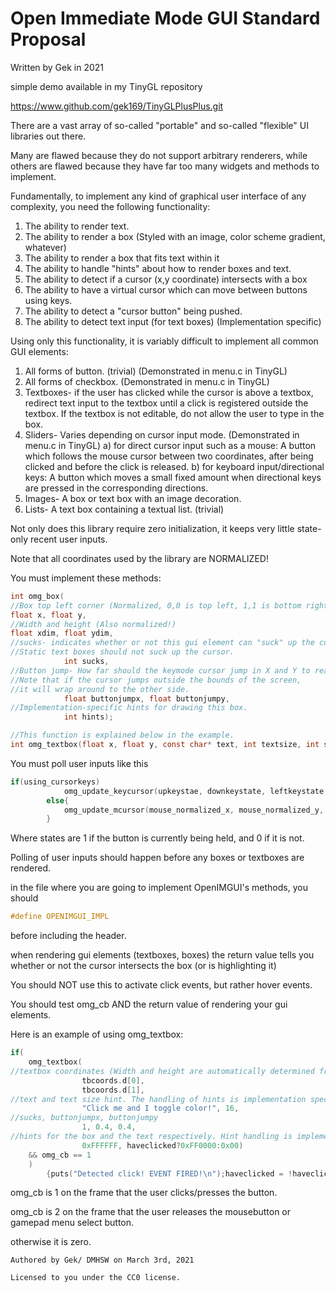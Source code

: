# Open Immediate Mode GUI Standard Proposal

Written by Gek in 2021

simple demo available in my TinyGL repository

https://www.github.com/gek169/TinyGLPlusPlus.git

There are a vast array of so-called "portable" and so-called "flexible" UI libraries out there.

Many are flawed because they do not support arbitrary renderers, while
others are flawed because they have far too many widgets and methods to implement.

Fundamentally, to implement any kind of graphical user interface of any complexity,
you need the following functionality:
1) The ability to render text.
2) The ability to render a box (Styled with an image, color scheme gradient, whatever)
3) The ability to render a box that fits text within it
4) The ability to handle "hints" about how to render boxes and text.
5) The ability to detect if a cursor (x,y coordinate) intersects with a box
6) The ability to have a virtual cursor which can move between buttons using keys.
7) The ability to detect a "cursor button" being pushed.
8) The ability to detect text input (for text boxes) (Implementation specific)

Using only this functionality, it is variably difficult to implement all common GUI elements:
1) All forms of button. (trivial) (Demonstrated in menu.c in TinyGL)
2) All forms of checkbox. (Demonstrated in menu.c in TinyGL)
3) Textboxes- if the user has clicked while the cursor is above a textbox, redirect text input 
	to the textbox until a click is registered outside the textbox.
	If the textbox is not editable, do not allow the user to type in the box.
4) Sliders- Varies depending on cursor input mode. (Demonstrated in menu.c in TinyGL)
	a) for direct cursor input such as a mouse:
		A button which follows the mouse cursor between two coordinates,
		after being clicked and before the click is released.
	b) for keyboard input/directional keys:
		A button which moves a small fixed amount when directional keys are pressed in the corresponding directions.
5) Images- A box or text box with an image decoration.
6) Lists- A text box containing a textual list. (trivial)

Not only does this library require zero initialization, it keeps very little state- only recent user inputs.

Note that all coordinates used by the library are NORMALIZED!

You must implement these methods:
```c
int omg_box(
//Box top left corner (Normalized, 0,0 is top left, 1,1 is bottom right)
float x, float y, 
//Width and height (Also normalized!)
float xdim, float ydim, 
//sucks- indicates whether or not this gui element can "suck" up the cursor in button-controlled modes.
//Static text boxes should not suck up the cursor.
			int sucks, 
//Button jump- How far should the keymode cursor jump in X and Y to reach neighboring buttons?
//Note that if the cursor jumps outside the bounds of the screen,
//it will wrap around to the other side.
			float buttonjumpx, float buttonjumpy, 
//Implementation-specific hints for drawing this box.
			int hints);

//This function is explained below in the example.
int omg_textbox(float x, float y, const char* text, int textsize, int sucks, float buttonjumpx, float buttonjumpy, int hints, int hintstext);
```

You must poll user inputs like this

```c
if(using_cursorkeys)
			omg_update_keycursor(upkeystae, downkeystate, leftkeystate, rightkeystate, Abuttonkeystatae);
		else{
			omg_update_mcursor(mouse_normalized_x, mouse_normalized_y, touchstate);
		}
```
Where states are 1 if the button is currently being held, and 0 if it is not.

Polling of user inputs should happen before any boxes or textboxes are rendered.

in the file where you are going to implement OpenIMGUI's methods, you should 

```c
#define OPENIMGUI_IMPL
```

before including the header.


when rendering gui elements (textboxes, boxes) the return value tells you whether or not the cursor intersects the box (or is highlighting it)

You should NOT use this to activate click events, but rather hover events. 

You should test omg_cb AND the return value of rendering your gui elements.

Here is an example of using omg_textbox:

```c
if(
	omg_textbox(
//textbox coordinates (Width and height are automatically determined from text.)
				tbcoords.d[0], 
				tbcoords.d[1], 
//text and text size hint. The handling of hints is implementation specific
				"Click me and I toggle color!", 16, 
//sucks, buttonjumpx, buttonjumpy
				1, 0.4, 0.4, 
//hints for the box and the text respectively. Hint handling is implementation specific.
				0xFFFFFF, haveclicked?0xFF0000:0x00) 
	&& omg_cb == 1
	)
		{puts("Detected click! EVENT FIRED!\n");haveclicked = !haveclicked; }
```

omg_cb is 1 on the frame that the user clicks/presses the button.

omg_cb is 2 on the frame that the user releases the mousebutton or gamepad menu select button.

otherwise it is zero.

```
Authored by Gek/ DMHSW on March 3rd, 2021

Licensed to you under the CC0 license.
```
